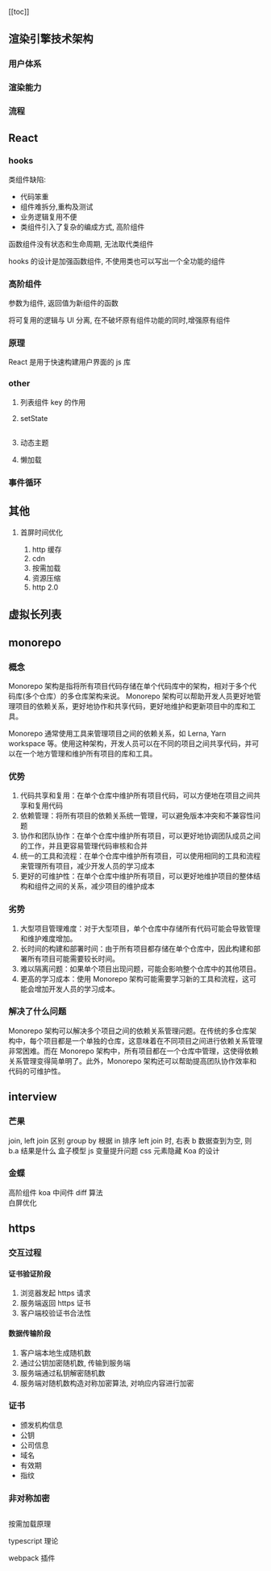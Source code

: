 [[toc]]

## 渲染引擎技术架构

### 用户体系

### 渲染能力

### 流程

###

## React

### hooks

类组件缺陷:

- 代码笨重
- 组件难拆分,重构及测试
- 业务逻辑复用不便
- 类组件引入了复杂的编成方式, 高阶组件

函数组件没有状态和生命周期, 无法取代类组件

hooks 的设计是加强函数组件, 不使用类也可以写出一个全功能的组件

### 高阶组件

参数为组件, 返回值为新组件的函数

将可复用的逻辑与 UI 分离, 在不破坏原有组件功能的同时,增强原有组件

### 原理

React 是用于快速构建用户界面的 js 库

### other

1. 列表组件 key 的作用

2. setState

##

3. 动态主题

4. 懒加载

### 事件循环

## 其他

1. 首屏时间优化

   1. http 缓存
   2. cdn
   3. 按需加载
   4. 资源压缩
   5. http 2.0

## 虚拟长列表

## monorepo

### 概念

Monorepo 架构是指将所有项目代码存储在单个代码库中的架构，相对于多个代码库(多个仓库）的多仓库架构来说。 Monorepo 架构可以帮助开发人员更好地管理项目的依赖关系，更好地协作和共享代码，更好地维护和更新项目中的库和工具。

Monorepo 通常使用工具来管理项目之间的依赖关系，如 Lerna, Yarn workspace 等。使用这种架构，开发人员可以在不同的项目之间共享代码，并可以在一个地方管理和维护所有项目的库和工具。

### 优势

1. 代码共享和复用：在单个仓库中维护所有项目代码，可以方便地在项目之间共享和复用代码
2. 依赖管理：将所有项目的依赖关系统一管理，可以避免版本冲突和不兼容性问题
3. 协作和团队协作：在单个仓库中维护所有项目，可以更好地协调团队成员之间的工作，并且更容易管理代码审核和合并
4. 统一的工具和流程：在单个仓库中维护所有项目，可以使用相同的工具和流程来管理所有项目，减少开发人员的学习成本
5. 更好的可维护性：在单个仓库中维护所有项目，可以更好地维护项目的整体结构和组件之间的关系，减少项目的维护成本

### 劣势

1. 大型项目管理难度：对于大型项目，单个仓库中存储所有代码可能会导致管理和维护难度增加。
2. 长时间的构建和部署时间：由于所有项目都存储在单个仓库中，因此构建和部署所有项目可能需要较长时间。
3. 难以隔离问题：如果单个项目出现问题，可能会影响整个仓库中的其他项目。
4. 更高的学习成本：使用 Monorepo 架构可能需要学习新的工具和流程，这可能会增加开发人员的学习成本。

### 解决了什么问题

Monorepo 架构可以解决多个项目之间的依赖关系管理问题。在传统的多仓库架构中，每个项目都是一个单独的仓库，这意味着在不同项目之间进行依赖关系管理非常困难。而在 Monorepo 架构中，所有项目都在一个仓库中管理，这使得依赖关系管理变得简单明了。此外，Monorepo 架构还可以帮助提高团队协作效率和代码的可维护性。

## interview

### 芒果

join, left join 区别
group by 根据 in 排序
left join 时, 右表 b 数据查到为空, 则 b.a 结果是什么
盒子模型
js 变量提升问题
css 元素隐藏
Koa 的设计

### 金蝶

高阶组件
koa 中间件
diff 算法  
白屏优化

## https

### 交互过程

#### 证书验证阶段

1. 浏览器发起 https 请求
2. 服务端返回 https 证书
3. 客户端校验证书合法性

#### 数据传输阶段

1. 客户端本地生成随机数
2. 通过公钥加密随机数, 传输到服务端
3. 服务端通过私钥解密随机数
4. 服务端对随机数构造对称加密算法, 对响应内容进行加密

### 证书

- 颁发机构信息
- 公钥
- 公司信息
- 域名
- 有效期
- 指纹

### 非对称加密

##

按需加载原理

typescript 理论

webpack 插件
